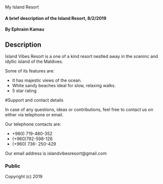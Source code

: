 My Island Resort
#### A brief description of the Island Resort, 8/2/2019
#### By **Ephraim Kamau**

## Description
<p>Island Vibes Resort is a one of a kind resort nestled away in the sceninc and idyllic island of the Maldives.</p>
<p>Some of its features are:</p>
<ul>
<li>It has majestic views of the ocean.</li>

<li>White sandy beaches ideal for slow, relaxing walks.</li>

<li>5 star rating</li>
</ul>

#Support and contact details
<p>In case of any questions, ideas or contributions, feel free to contact us on either via telephone or email.</p>
<p>Our telephone contacts are: 
 <ul>
  <li> +960) 719-480-352</li> 
  <li>(+960)792-598-126 </li>
  <li>(+960) 736- 250-429</li>
</ul>
<p>Our email address is islandvibesresort@gmail.com</p>

### Public
Copyright (c) 2019

